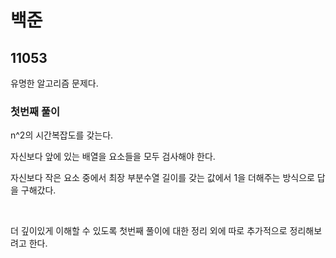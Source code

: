 # 백준

## 11053

유명한 알고리즘 문제다.

### 첫번째 풀이

n^2의 시간복잡도를 갖는다.

자신보다 앞에 있는 배열을 요소들을 모두 검사해야 한다.

자신보다 작은 요소 중에서 최장 부분수열 길이를 갖는 값에서 1을 더해주는 방식으로 답을 구해갔다.

<br>

더 깊이있게 이해할 수 있도록 첫번째 풀이에 대한 정리 외에 따로 추가적으로 정리해보려고 한다.
